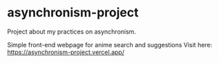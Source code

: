 # asynchronism-project
Project about my practices on asynchronism.

Simple front-end webpage for anime search and suggestions
Visit here: https://asynchronism-project.vercel.app/
